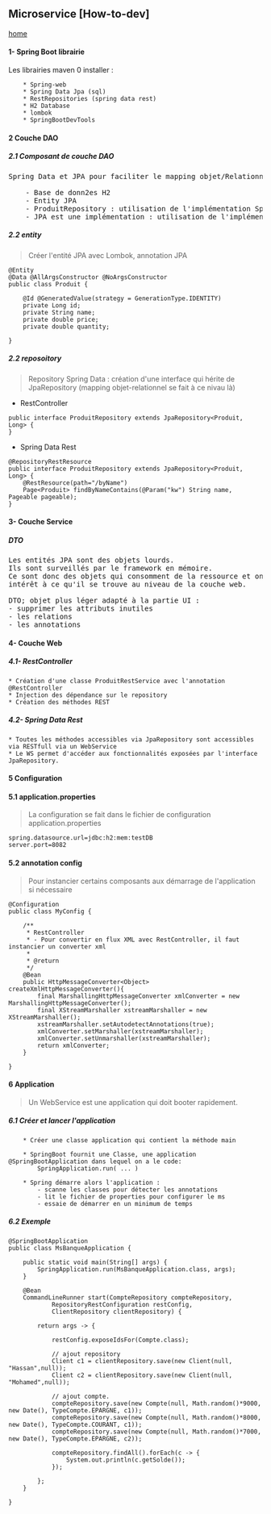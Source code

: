 ## Microservice [How-to-dev]

[home](../index-soa.md)

#### 1- Spring Boot librairie

Les librairies maven 0 installer :

```
	* Spring-web
	* Spring Data Jpa (sql)
	* RestRepositories (spring data rest)
	* H2 Database
	* lombok
	* SpringBootDevTools
```

#### 2 Couche DAO

##### 2.1 Composant de couche DAO
<pre>
Spring Data et JPA pour faciliter le mapping objet/Relationnel

	- Base de donn2es H2
	- Entity JPA
	- ProduitRepository : utilisation de l'implémentation SpringData basé sur JPA (JpaRepository)
	- JPA est une implémentation : utilisation de l'implémentation Hibernate
</pre>

##### 2.2 entity

> Créer l'entité JPA avec Lombok, annotation JPA

```
@Entity
@Data @AllArgsConstructor @NoArgsConstructor
public class Produit {

	@Id @GeneratedValue(strategy = GenerationType.IDENTITY)
	private Long id;
	private String name;
	private double price;
	private double quantity;

}
```

##### 2.2 reposoitory

> Repository Spring Data : création d'une interface qui hérite de JpaRepository 
	(mapping objet-relationnel se fait à ce nivau là)

- RestController

```
public interface ProduitRepository extends JpaRepository<Produit, Long> {
}
```

- Spring Data Rest

```
@RepositoryRestResource
public interface ProduitRepository extends JpaRepository<Produit, Long> {
	@RestResource(path="/byName")
	Page<Produit> findByNameContains(@Param("kw") String name, Pageable pageable);
}
```

#### 3- Couche Service

##### DTO
<pre>
Les entités JPA sont des objets lourds.
Ils sont surveillés par le framework en mémoire.
Ce sont donc des objets qui consomment de la ressource et on a pas
intérêt à ce qu'il se trouve au niveau de la couche web.

DTO; objet plus léger adapté à la partie UI :
- supprimer les attributs inutiles
- les relations
- les annotations
</pre>


#### 4- Couche Web

##### 4.1- RestController

    * Création d'une classe ProduitRestService avec l'annotation @RestController
    * Injection des dépendance sur le repository
    * Création des méthodes REST

##### 4.2- Spring Data Rest

    * Toutes les méthodes accessibles via JpaRepository sont accessibles via RESTfull via un WebService
    * Le WS permet d'accéder aux fonctionnalités exposées par l'interface JpaRepository.

#### 5 Configuration

#### 5.1 application.properties

> La configuration se fait dans le fichier de configuration application.properties

```
spring.datasource.url=jdbc:h2:mem:testDB
server.port=8082
```

#### 5.2 annotation config

> Pour instancier certains composants aux démarrage de l'application si nécessaire

```
@Configuration
public class MyConfig {

	/**
	 * RestController
	 * - Pour convertir en flux XML avec RestController, il faut instancier un converter xml
	 *
	 * @return
	 */
	@Bean
	public HttpMessageConverter<Object> createXmlHttpMessageConverter(){
	    final MarshallingHttpMessageConverter xmlConverter = new MarshallingHttpMessageConverter();
	    final XStreamMarshaller xstreamMarshaller = new XStreamMarshaller();
	    xstreamMarshaller.setAutodetectAnnotations(true);
	    xmlConverter.setMarshaller(xstreamMarshaller);
	    xmlConverter.setUnmarshaller(xstreamMarshaller);
	    return xmlConverter;
	}

}
```

#### 6 Application

> Un WebService est une application qui doit booter rapidement.

##### 6.1 Créer et lancer l'application

```
	* Créer une classe application qui contient la méthode main

	* SpringBoot fournit une Classe, une application @SpringBootApplication dans lequel on a le code:
		SpringApplication.run( ... )

	* Spring démarre alors l'application :
		- scanne les classes pour détecter les annotations
		- lit le fichier de properties pour configurer le ms
		- essaie de démarrer en un minimum de temps
```

##### 6.2 Exemple

```
@SpringBootApplication
public class MsBanqueApplication {

	public static void main(String[] args) {
		SpringApplication.run(MsBanqueApplication.class, args);
	}

	@Bean
	CommandLineRunner start(CompteRepository compteRepository,
			RepositoryRestConfiguration restConfig,
			ClientRepository clientRepository) {

		return args -> {

			restConfig.exposeIdsFor(Compte.class);

			// ajout repository
			Client c1 = clientRepository.save(new Client(null, "Hassan",null));
			Client c2 = clientRepository.save(new Client(null, "Mohamed",null));

			// ajout compte.
			compteRepository.save(new Compte(null, Math.random()*9000, new Date(), TypeCompte.EPARGNE, c1));
			compteRepository.save(new Compte(null, Math.random()*8000, new Date(), TypeCompte.COURANT, c1));
			compteRepository.save(new Compte(null, Math.random()*7000, new Date(), TypeCompte.EPARGNE, c2));

			compteRepository.findAll().forEach(c -> {
				System.out.println(c.getSolde());
			});

		};
	}

}
```
